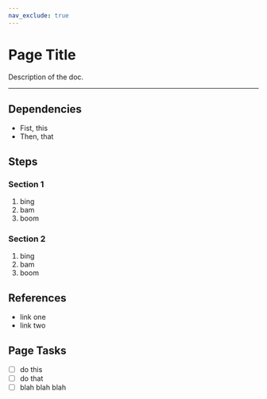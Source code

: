 ```yaml
---
nav_exclude: true
---
```


# Page Title

Description of the doc.

---

## Dependencies

- Fist, this
- Then, that

## Steps

### Section 1

1. bing
2. bam
3. boom

### Section 2

1. bing
2. bam
3. boom

## References

- link one
- link two

## Page Tasks

- [ ] do this
- [ ] do that
- [ ] blah blah blah